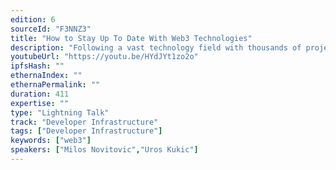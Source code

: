 ```yaml
---
edition: 6
sourceId: "F3NNZ3"
title: "How to Stay Up To Date With Web3 Technologies"
description: "Following a vast technology field with thousands of projects, protocols, tools, and frameworks is complex. Inspired by ThoughtWorks, we decided to map all these Web3 technologies, present them using a radar metaphor, and give them as a public good. This initiative helps developers understand ecosystems and technology stacks in the Web3 universe. It further allows them to create their radars. This talk will introduce this methodology framework to help tech teams make better decisions."
youtubeUrl: "https://youtu.be/HYdJYt1zo2o"
ipfsHash: ""
ethernaIndex: ""
ethernaPermalink: ""
duration: 411
expertise: ""
type: "Lightning Talk"
track: "Developer Infrastructure"
tags: ["Developer Infrastructure"]
keywords: ["web3"]
speakers: ["Milos Novitovic","Uros Kukic"]
---
```


